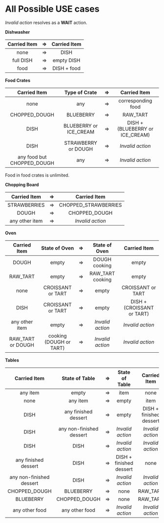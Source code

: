 # All Possible USE cases

_Invalid action_ resolves as a **WAIT** action.

**Dishwasher**

| Carried Item | => | Carried Item |
|:---:|:---:|:---:|
| none | => | DISH |
| full DISH | => | empty DISH |
| food | => | DISH + food |

**Food Crates**

| Carried Item | Type of Crate | => | Carried Item |
|:---:|:---:|:---:|:---:|
| none | any |  => | corresponding food |
| CHOPPED_DOUGH | BLUEBERRY | => | RAW_TART |
| DISH | BLUEBERRY or ICE_CREAM | => | DISH + (BLUEBERRY or ICE_CREAM) |
| DISH | STRAWBERRY or DOUGH | => | _Invalid action_ |
| any food but CHOPPED_DOUGH | any | => | _Invalid action_ |


Food in food crates is unlimited.

**Chopping Board**

| Carried Item | => | Carried Item |
|:---:|:---:|:---:|
| STRAWBERRIES | => | CHOPPED_STRAWBERRIES |
| DOUGH | => | CHOPPED_DOUGH |
| any other item | => | _Invalid action_ |

**Oven**

| Carried Item | State of Oven | => | State of Oven | Carried Item |
|:---:|:---:|:---:|:--:|:---:|
| DOUGH | empty |  => | DOUGH cooking | empty |
| RAW_TART | empty | => | RAW_TART cooking | empty |
| none | CROISSANT or TART | => | empty | CROISSANT or TART |
| DISH | CROISSANT or TART | => | empty | DISH + (CROISSANT or TART) |
| any other item | empty | => | _Invalid action_ | _Invalid action_ |
| RAW_TART or DOUGH | cooking (DOUGH or TART) | => | _Invalid action_ | _Invalid action_ |


**Tables**

| Carried Item | State of Table | => | State of Table | Carried Item |
|:---:|:---:|:---:|:--:|:---:|
| any item | empty |  => | item | none |
| none | any item | => | empty | item |
| DISH | any finished dessert | => | empty | DISH + finished dessert |
| DISH | any non-finished dessert | => | _Invalid action_ | _Invalid action_ |
| DISH | DISH | => | _Invalid action_ | _Invalid action_ |
| any finished dessert | DISH | => | DISH + finished dessert | none |
| any non-finished dessert | DISH | => | _Invalid action_ | _Invalid action_ |
| CHOPPED_DOUGH | BLUEBERRY | => | none | RAW_TART |
| BLUEBERRY | CHOPPED_DOUGH | => | none | RAW_TART |
| any other food | any other food | => | _Invalid action_ | _Invalid action_ |

